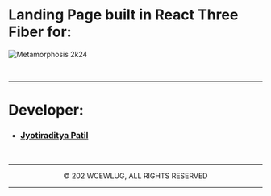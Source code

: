 <div>
<h1>Landing Page built in React Three Fiber for: </h1>
  
![Metamorphosis 2k24](https://res.cloudinary.com/dduur8qoo/image/upload/v1710593044/play_game_rnawjl.png)

<br/><hr/>

# Developer:

- ### [Jyotiraditya Patil](https://github.com/jyotiradityz/)

<br/><hr/>

<p align="center">© 202 WCEWLUG, ALL RIGHTS RESERVED</p>

<hr/>
</div>
